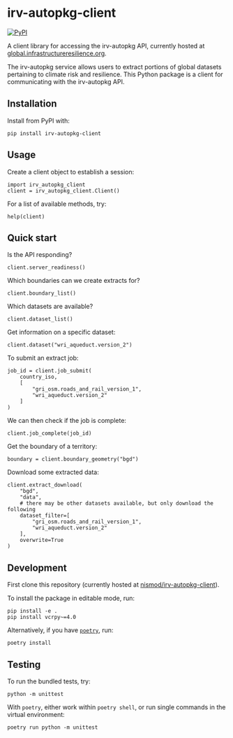 # irv-autopkg-client

[![PyPI](https://img.shields.io/pypi/v/irv-autopkg-client)](https://pypi.org/project/irv-autopkg-client/)

A client library for accessing the irv-autopkg API, currently hosted at
[global.infrastructureresilience.org](https://global.infrastructureresilience.org/extract/redoc).

The irv-autopkg service allows users to extract portions of global datasets
pertaining to climate risk and resilience. This Python package is a client for
communicating with the irv-autopkg API.

## Installation

Install from PyPI with:

```
pip install irv-autopkg-client
```

## Usage

Create a client object to establish a session:

```
import irv_autopkg_client
client = irv_autopkg_client.Client()
```

For a list of available methods, try:

```
help(client)
```

## Quick start

Is the API responding?

```
client.server_readiness()
```

Which boundaries can we create extracts for?

```
client.boundary_list()
```

Which datasets are available?

```
client.dataset_list()
```

Get information on a specific dataset:

```
client.dataset("wri_aqueduct.version_2")
```

To submit an extract job:

```
job_id = client.job_submit(
    country_iso,
    [
        "gri_osm.roads_and_rail_version_1",
        "wri_aqueduct.version_2"
    ]
)
```

We can then check if the job is complete:

```
client.job_complete(job_id)
```

Get the boundary of a territory:

```
boundary = client.boundary_geometry("bgd")
```

Download some extracted data:

```
client.extract_download(
    "bgd",
    "data",
    # there may be other datasets available, but only download the following
    dataset_filter=[
        "gri_osm.roads_and_rail_version_1",
        "wri_aqueduct.version_2"
    ],
    overwrite=True
)
```

## Development

First clone this repository (currently hosted at
[nismod/irv-autopkg-client](https://github.com/nismod/irv-autopkg-client.git)).

To install the package in editable mode, run:

```
pip install -e .
pip install vcrpy~=4.0
```

Alternatively, if you have [`poetry`](https://python-poetry.org/docs/), run:

```
poetry install
```

## Testing

To run the bundled tests, try:

```
python -m unittest
```

With `poetry`, either work within `poetry shell`, or run single commands in the
virtual environment:

```
poetry run python -m unittest
```
